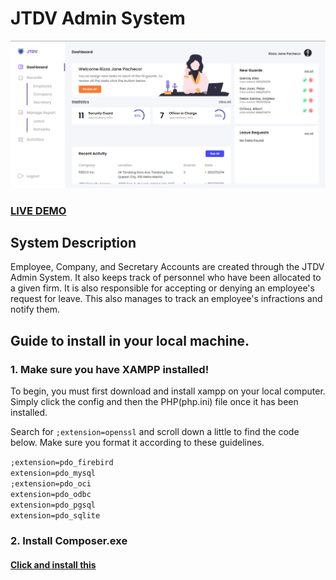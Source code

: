 # JTDV Admin System

![JTDV Security Agency](jtdv-admin-dashboard.png?raw=true "JTDV Security Agency")

### <a href="https://jtdv.tech/login.php">LIVE DEMO</a>

## System Description

Employee, Company, and Secretary Accounts are created through the JTDV Admin System. It also keeps track of personnel who have been allocated to a given firm. It is also responsible for accepting or denying an employee's request for leave. This also manages to track an employee's infractions and notify them.

## Guide to install in your local machine.

### 1. Make sure you have XAMPP installed!

To begin, you must first download and install xampp on your local computer. Simply click the config and then the PHP(php.ini) file once it has been installed.

Search for ```;extension=openssl``` and scroll down a little to find the code below. Make sure you format it according to these guidelines.

```;extension=pdo_firebird``` <br/>
```extension=pdo_mysql```<br/>
```;extension=pdo_oci```<br/>
```extension=pdo_odbc```<br/>
```extension=pdo_pgsql```<br/>
```extension=pdo_sqlite```<br/>

### 2. Install Composer.exe

#### <a href="https://getcomposer.org/download/">Click and install this</a>
